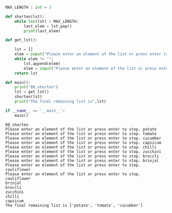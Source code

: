 ```python
MAX_LENGTH : int = 3

def shorten(lst):
    while len(lst) > MAX_LENGTH:
        last_elem = lst.pop()
        print(last_elem)

def get_lst():

    lst = []
    elem = input("Please enter an element of the list or press enter to stop. ")
    while elem != "":
        lst.append(elem)
        elem = input("Please enter an element of the list or press enter to stop. ")
    return lst

def main():
    print("08_shorten")
    lst = get_lst()
    shorten(lst)
    print("The final remaining list is",lst)

if __name__ == '__main__':
    main()
```

    08_shorten
    Please enter an element of the list or press enter to stop. potato
    Please enter an element of the list or press enter to stop. tomato
    Please enter an element of the list or press enter to stop. cucumber
    Please enter an element of the list or press enter to stop. capsicum
    Please enter an element of the list or press enter to stop. chilli
    Please enter an element of the list or press enter to stop. zucchini
    Please enter an element of the list or press enter to stop. broccli
    Please enter an element of the list or press enter to stop. brinjal
    Please enter an element of the list or press enter to stop. cauliflower
    Please enter an element of the list or press enter to stop. 
    cauliflower
    brinjal
    broccli
    zucchini
    chilli
    capsicum
    The final remaining list is ['potato', 'tomato', 'cucumber']
    
